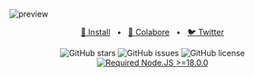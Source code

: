 ![preview](https://github.com/maikonalexandre/cosmicshade-theme/assets/86725282/a3d83bc5-7e2a-4599-be05-5e66ec660446)

<div align="center">
<p></p>

<a href="#-install">📌 Install</a>
<span>&nbsp;&nbsp;•&nbsp;&nbsp;</span>
<a href="#-stack">🤝 Colabore</a>
<span>&nbsp;&nbsp;•&nbsp;&nbsp;</span>
<a href="https://twitter.com/maikonalx">🐦 Twitter</a>

![GitHub stars](https://img.shields.io/github/stars/maikonalexandre/whatsemoji-extension)
![GitHub issues](https://img.shields.io/github/issues/maikonalexandre/whatsemoji-extension)
![GitHub license](https://img.shields.io/github/license/maikonalexandre/whatsemoji-extension)
[![Required Node.JS >=18.0.0](https://img.shields.io/static/v1?label=node&message=%20%3E=18.0.0&logo=node.js&color=3f893e)](https://nodejs.org/about/releases)

</div>
